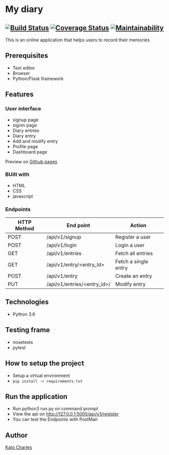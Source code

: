 # My diary
## [![Build Status](https://travis-ci.org/kcharles52/myDiary.svg?branch=api-travis)](https://travis-ci.org/kcharles52/myDiary) [![Coverage Status](https://coveralls.io/repos/github/kcharles52/myDiary/badge.svg?branch=api-travis)](https://coveralls.io/github/kcharles52/myDiary?branch=api-travis) [![Maintainability](https://api.codeclimate.com/v1/badges/51af961a3e2505aacc95/maintainability)](https://codeclimate.com/github/kcharles52/myDiary/maintainability)

This is an online application that helps users to record their memories

## Prerequisites
* Text editor
* Browser 
* Python/Flask framework

## Features
### User interface
* signup page
* signin page
* Diary entries
* Diary entry
* Add and modify entry
* Profile page
* Dashboard page

Preview on <a href="https://kcharles52.github.io/myDiary/UI/">Github pages</a>


### BUilt with
* HTML
* CSS
* javascript

### Endpoints 
HTTP Method|End point |Action
-----------|----------|--------------
POST | /api/v1/signup | Register a user
POST | /api/v1/login | Login a user
GET| /api/v1/entries   | Fetch all entries
GET | /api/v1/entry/<entry_Id> | Fetch a single entry
POST | /api/v1/entry | Create an entry
PUT | /api/v1/entries/<entry_id>/ | Modify entry

##  Technologies
* Python 3.6

## Testing frame
* nosetests
* pytest

##  How to setup the project
* Setup a virtual environment
* `pip install -r requirements.txt`

##  Run the application
* Run python3 run.py on command prompt
* View the api on http://127.0.0.1:5000/api/v1/register
* You can test the Endpoints with PostMan

## Author
[Kato Charles](https://github.com/kcharles52)
